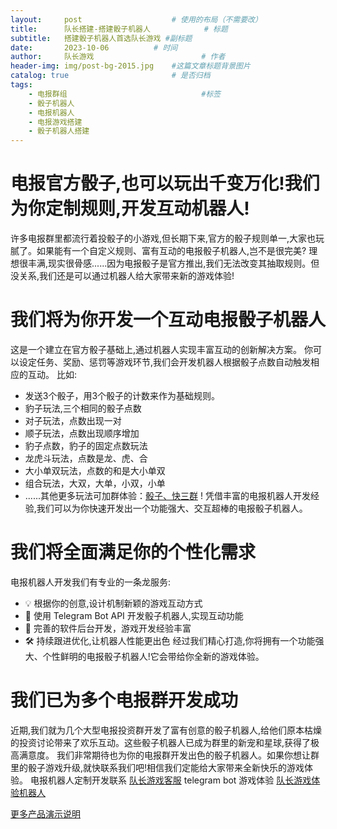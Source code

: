 ```yaml
---
layout:     post   				    # 使用的布局（不需要改）
title:      队长搭建-搭建骰子机器人 			# 标题 
subtitle:   搭建骰子机器人首选队长游戏 #副标题
date:       2023-10-06			# 时间
author:     队长游戏 						# 作者
header-img: img/post-bg-2015.jpg 	#这篇文章标题背景图片
catalog: true 						# 是否归档
tags:
    - 电报群组								#标签
    - 骰子机器人
    - 电报机器人
    - 电报游戏搭建
    - 骰子机器人搭建
---
```

# 电报官方骰子,也可以玩出千变万化!我们为你定制规则,开发互动机器人!
许多电报群里都流行着投骰子的小游戏,但长期下来,官方的骰子规则单一,大家也玩腻了。如果能有一个自定义规则、富有互动的电报骰子机器人,岂不是很完美?
理想很丰满,现实很骨感......因为电报骰子是官方推出,我们无法改变其抽取规则。但没关系,我们还是可以通过机器人给大家带来新的游戏体验!
# 我们将为你开发一个互动电报骰子机器人
这是一个建立在官方骰子基础上,通过机器人实现丰富互动的创新解决方案。
你可以设定任务、奖励、惩罚等游戏环节,我们会开发机器人根据骰子点数自动触发相应的互动。
比如:
- 发送3个骰子，用3个骰子的计数来作为基础规则。
- 豹子玩法,三个相同的骰子点数
- 对子玩法，点数出现一对
- 顺子玩法，点数出现顺序增加
- 豹子点数，豹子的固定点数玩法
- 龙虎斗玩法，点数是龙、虎、合
- 大小单双玩法，点数的和是大小单双
- 组合玩法，大双，大单，小双，小单
- ......其他更多玩法可加群体验：[骰子、快三群](https://t.me/+8ddQO2_sAKQ4NzI1  "队长游戏骰子演示群") !
凭借丰富的电报机器人开发经验,我们可以为你快速开发出一个功能强大、交互超棒的电报骰子机器人。
# 我们将全面满足你的个性化需求
电报机器人开发我们有专业的一条龙服务:
- :bulb: 根据你的创意,设计机制新颖的游戏互动方式
- :robot: 使用 Telegram Bot API 开发骰子机器人,实现互动功能
- :art: 完善的软件后台开发，游戏开发经验丰富
- :hammer_and_wrench: 持续跟进优化,让机器人性能更出色
经过我们精心打造,你将拥有一个功能强大、个性鲜明的电报骰子机器人!它会带给你全新的游戏体验。
# 我们已为多个电报群开发成功
近期,我们就为几个大型电报投资群开发了富有创意的骰子机器人,给他们原本枯燥的投资讨论带来了欢乐互动。这些骰子机器人已成为群里的新宠和星球,获得了极高满意度。
我们非常期待也为你的电报群开发出色的骰子机器人。如果你想让群里的骰子游戏升级,就快联系我们吧!相信我们定能给大家带来全新快乐的游戏体验。
电报机器人定制开发联系 [队长游戏客服](https://t.me/duizhangdajian  "队长游戏官方客服")
telegram bot 游戏体验 [队长游戏体验机器人](https://t.me/captainGameBot  "队长游戏官方客服")

[更多产品演示说明](http://www.tggame.site  "队长游戏官方网站")

